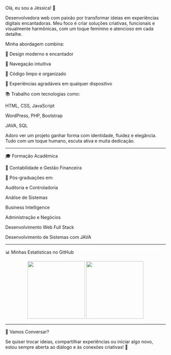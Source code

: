 Olá, eu sou a Jéssica! 🌸

Desenvolvedora web com paixão por transformar ideias em experiências digitais encantadoras. Meu foco é criar soluções criativas, funcionais e visualmente harmônicas, com um toque feminino e atencioso em cada detalhe.

Minha abordagem combina:

🌟 Design moderno e encantador

🔎 Navegação intuitiva

📝 Código limpo e organizado

🚀 Experiências agradáveis em qualquer dispositivo

📚 Trabalho com tecnologias como:

HTML, CSS, JavaScript

WordPress, PHP, Bootstrap

JAVA, SQL

Adoro ver um projeto ganhar forma com identidade, fluidez e elegância. Tudo com um toque humano, escuta ativa e muita dedicação.

---

🎓 Formação Acadêmica

💼 Contabilidade e Gestão Financeira

🌟 Pós-graduações em:

Auditoria e Controladoria

Análise de Sistemas

Business Intelligence

Administração e Negócios

Desenvolvimento Web Full Stack

Desenvolvimento de Sistemas com JAVA

---

📊 Minhas Estatísticas no GitHub

<div align="center">
  <img height="180em" src="https://github-readme-stats.vercel.app/api?username=JessicaSTMatos&show_icons=true&theme=dracula" />
  <img height="180em" src="https://github-readme-stats.vercel.app/api/top-langs/?username=JessicaSTMatos&layout=compact&langs_count=8&theme=dracula"/>
</div>

---

🌸 Vamos Conversar?

Se quiser trocar ideias, compartilhar experiências ou iniciar algo novo, estou sempre aberta ao diálogo e às conexões criativas! 💖
